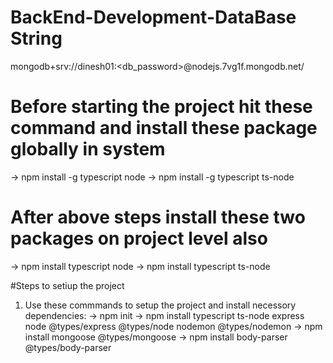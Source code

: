 # BackEnd-Development-DataBase String
mongodb+srv://dinesh01:<db_password>@nodejs.7vg1f.mongodb.net/

# Before starting the project hit these command and install these package globally in system
   -> npm install -g typescript node
   -> npm install -g typescript ts-node

# After above steps install these two packages on project level also
   -> npm install typescript node
   -> npm install typescript ts-node

#Steps to setiup the project

1. Use these commmands to setup the project and install  necessory dependencies:
  -> npm init
  -> npm install typescript ts-node express node @types/express @types/node nodemon @types/nodemon
  -> npm install mongoose @types/mongoose
  -> npm install body-parser @types/body-parser